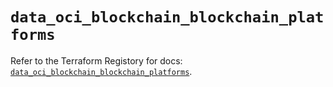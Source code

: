 # `data_oci_blockchain_blockchain_platforms`

Refer to the Terraform Registory for docs: [`data_oci_blockchain_blockchain_platforms`](https://registry.terraform.io/providers/oracle/oci/6.18.0/docs/data-sources/blockchain_blockchain_platforms).
